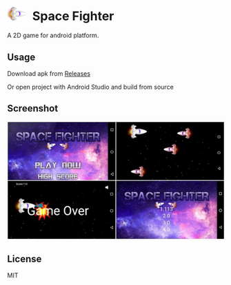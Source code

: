 <img src="https://github.com/praharshjain/Space-Fighter/blob/master/source/app/src/main/res/drawable/player.png" width="45">&nbsp;&nbsp;Space Fighter
==========
A 2D game for android platform.
  
Usage
----------------
Download apk from [Releases](https://github.com/praharshjain/Space-Fighter/releases)

Or open project with Android Studio and build from source

Screenshot
----------------  
<img src="https://github.com/praharshjain/Space-Fighter/blob/master/screenshot.jpg" width="1200">

License
----------------
MIT
